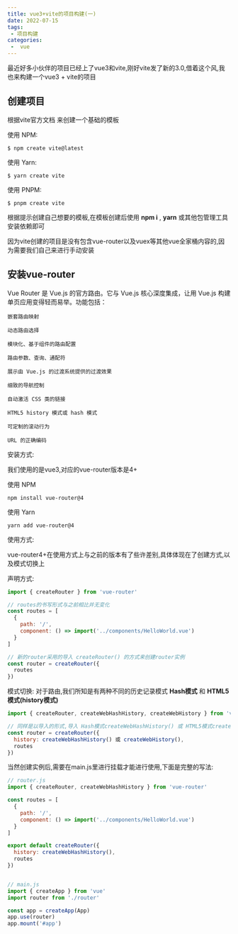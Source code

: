 ```yaml
---
title: vue3+vite的项目构建(一)
date: 2022-07-15
tags:
 - 项目构建
categories:
 -  vue
---
```


最近好多小伙伴的项目已经上了vue3和vite,刚好vite发了新的3.0,借着这个风,我也来构建一个vue3 + vite的项目

## 创建项目
根据vite官方文档 来创建一个基础的模板

使用 NPM:

    $ npm create vite@latest
使用 Yarn:

    $ yarn create vite
使用 PNPM:

    $ pnpm create vite
根据提示创建自己想要的模板,在模板创建后使用 **npm i** , **yarn** 或其他包管理工具安装依赖即可

因为vite创建的项目是没有包含vue-router以及vuex等其他vue全家桶内容的,因为需要我们自己来进行手动安装

## 安装vue-router
Vue Router 是 Vue.js 的官方路由。它与 Vue.js 核心深度集成，让用 Vue.js 构建单页应用变得轻而易举。功能包括：

    嵌套路由映射

    动态路由选择

    模块化、基于组件的路由配置

    路由参数、查询、通配符

    展示由 Vue.js 的过渡系统提供的过渡效果

    细致的导航控制

    自动激活 CSS 类的链接

    HTML5 history 模式或 hash 模式

    可定制的滚动行为

    URL 的正确编码


安装方式:

我们使用的是vue3,对应的vue-router版本是4+

使用 NPM

    npm install vue-router@4

使用 Yarn

    yarn add vue-router@4

使用方式: 

vue-router4+在使用方式上与之前的版本有了些许差别,具体体现在了创建方式,以及模式切换上

声明方式:
```js
import { createRouter } from 'vue-router'

// routes的书写形式与之前相比并无变化
const routes = [
  {
    path: '/',
    component: () => import('../components/HelloWorld.vue')
  }
]

// 新的router采用的导入 createRouter() 的方式来创建router实例
const router = createRouter({
  routes
})

```
模式切换: 对于路由,我们所知是有两种不同的历史记录模式 **Hash模式** 和 **HTML5模式(history模式)**

```js
import { createRouter, createWebHashHistory, createWebHistory } from 'vue-router'

// 同样是以导入的形式,导入 Hash模式createWebHashHistory() 或 HTML5模式createWebHistory() 来进行使用
const router = createRouter({
  history: createWebHashHistory() 或 createWebHistory(),
  routes
})

```
当然创建实例后,需要在main.js里进行挂载才能进行使用,下面是完整的写法:

```js
// router.js
import { createRouter, createWebHashHistory } from 'vue-router'

const routes = [
  {
    path: '/',
    component: () => import('../components/HelloWorld.vue')
  }
]

export default createRouter({
  history: createWebHashHistory(),
  routes
})


// main.js
import { createApp } from 'vue'
import router from './router'

const app = createApp(App)
app.use(router)
app.mount('#app')
```
